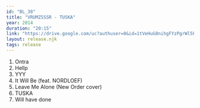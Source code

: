 ```yaml
---
id: "BL_38"
title: "VRUMZSSSR - TUSKA"
year: 2014
duration: "20:15"
link: "https://drive.google.com/uc?authuser=0&id=1tVeHuG8nihgFYzPgrWl5FkvMAr6pMQBt&export=download"
layout: release.njk
tags: release
---
```


01. Ontra
02. Hellp
03. YYY
04. It Will Be (feat. NORDLOEF)
05. Leave Me Alone (New Order cover)
06. TUSKA
07. Will have done
